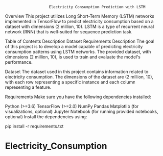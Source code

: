                         Electricity Consumption Prediction with LSTM

Overview
This project utilizes Long Short-Term Memory (LSTM) networks implemented in TensorFlow to predict electricity consumption based on a dataset with dimensions (2 million, 10). LSTM is a type of recurrent neural network (RNN) that is well-suited for sequence prediction task.

Table of Contents
Description
Dataset
Requirements
Description
The goal of this project is to develop a model capable of predicting electricity consumption patterns using LSTM networks. The provided dataset, with dimensions (2 million, 10), is used to train and evaluate the model's performance.

Dataset
The dataset used in this project contains information related to electricity consumption. The dimensions of the dataset are (2 million, 10), with each row representing a specific instance and each column representing a feature.

Requirements
Make sure you have the following dependencies installed:

Python (>=3.6)
TensorFlow (>=2.0)
NumPy
Pandas
Matplotlib (for visualizations, optional)
Jupyter Notebook (for running provided notebooks, optional)
Install the dependencies using:

pip install -r requirements.txt

# Electricity_Consumption
